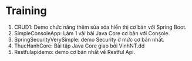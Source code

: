<!-- @format -->

# Training

1. CRUD1: Demo chức năng thêm sửa xóa hiển thị cơ bản với Spring Boot.
2. SimpleConsoleApp: Làm 1 vài bài Java Core cơ bản với Console.
3. SpringSecurityVerySimple: demo Security ở mức cơ bản nhất.
4. ThucHanhCore: Bài tập Java Core giao bởi VinhNT.dd
5. Restfulapidemo: demo cơ bản nhất về Restful Api.
